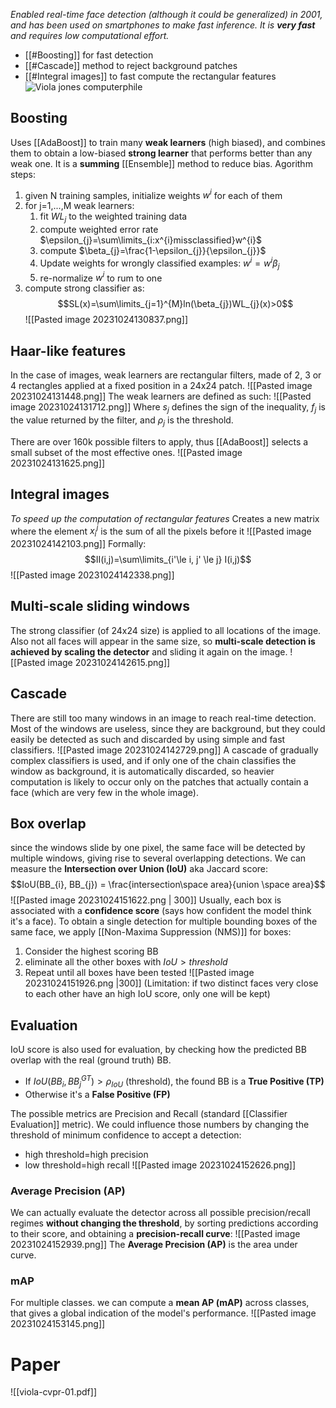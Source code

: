 _Enabled real-time face detection (although it could be generalized) in 2001, and has been used on smartphones to make fast inference. It is **very fast** and requires low computational effort._
- [[#Boosting]] for fast detection
- [[#Cascade]] method to reject background patches
- [[#Integral images]] to fast compute the rectangular features
![Viola jones computerphile](https://www.youtube.com/watch?v=uEJ71VlUmMQ)

## Boosting
Uses [[AdaBoost]] to train many **weak learners** (high biased), and combines them to obtain a low-biased **strong learner** that performs better than any weak one.
It is a **summing** [[Ensemble]] method to reduce bias.
Agorithm steps:
1) given N training samples, initialize weights $w^{i}$ for each of them
2)  for j=1,...,M weak learners:
	1) fit $WL_{j}$ to the weighted training data
	2) compute weighted error rate $\epsilon_{j}=\sum\limits_{i:x^{i}missclassified}w^{i}$
	3) compute $\beta_{j}=\frac{1-\epsilon_{j}}{\epsilon_{j}}$ 
	4) Update weights for wrongly classified examples: $w^{i}=w^{i}\beta_{j}$   
	5) re-normalize $w^{i}$ to rum to one
3) compute strong classifier as:
$$SL(x)=\sum\limits_{j=1}^{M}ln(\beta_{j})WL_{j}(x)>0$$
![[Pasted image 20231024130837.png]]
## Haar-like features
In the case of images, weak learners are  rectangular filters, made of 2, 3 or 4 rectangles applied at a fixed position in a 24x24 patch.
![[Pasted image 20231024131448.png]]
The weak learners are defined as such:
![[Pasted image 20231024131712.png]]
Where $s_{j}$ defines the sign of the inequality, $f_{j}$ is the value returned by the filter, and $\rho_{j}$ is the threshold.

There are over 160k possible filters to apply, thus [[AdaBoost]] selects a small subset of the most effective ones. 
![[Pasted image 20231024131625.png]]
## Integral images
_To speed up the computation of rectangular features_
Creates a new matrix where the element $x_{i}^{j}$ is the sum of all the pixels before it
![[Pasted image 20231024142103.png]]
Formally:$$II(i,j)=\sum\limits_{i'\le i, j' \le j} I(i,j)$$
![[Pasted image 20231024142338.png]]

## Multi-scale sliding windows
The strong classifier (of 24x24 size) is applied to all locations of the image.
Also not all faces will appear in the same size, so **multi-scale detection is achieved by scaling the detector** and sliding it again on the image.
![[Pasted image 20231024142615.png]]
## Cascade
There are still too many windows in an image to reach real-time detection.
Most of the windows are useless, since they are background, but they could easily be detected as such and discarded by using simple and fast classifiers.
![[Pasted image 20231024142729.png]]
A cascade of gradually complex classifiers is used, and if only one of the chain classifies the window as background, it is automatically discarded, so heavier computation is likely to occur only on the patches that actually contain a face (which are very few in the whole image).

## Box overlap
since the windows slide by one pixel, the same face will be detected by multiple windows, giving rise to several overlapping detections.
We can measure the **Intersection over Union (IoU)** aka Jaccard score:
$$IoU(BB_{i}, BB_{j}) = \frac{intersection\space area}{union \space area}$$
![[Pasted image 20231024151622.png | 300]]
Usually, each box is associated with a **confidence score** (says how confident the model think it's a face).
To obtain a single detection for multiple bounding boxes of the same face, we apply [[Non-Maxima Suppression (NMS)]] for boxes:
1) Consider the highest scoring BB
2) eliminate all the other boxes with $IoU>threshold$
3) Repeat until all boxes have been tested
![[Pasted image 20231024151926.png |300]]
(Limitation: if two distinct faces very close to each other have an high IoU score, only one will be kept)

## Evaluation
IoU score is also used for evaluation, by checking how the predicted BB overlap with the real (ground truth) BB.

- If $IoU(BB_{i},BB_{j}^{GT})>\rho_{IoU}$ (threshold), the found BB is a **True Positive (TP)**
- Otherwise it's a **False Positive (FP)**

The possible metrics are Precision and Recall (standard [[Classifier Evaluation]] metric).
We could influence those numbers by changing the threshold of minimum confidence to accept a detection:
- high threshold=high precision
- low threshold=high recall
![[Pasted image 20231024152626.png]]

### Average Precision (AP)
We can actually evaluate the detector across all possible precision/recall regimes **without changing the threshold**, by sorting predictions according to their score, and obtaining a **precision-recall curve**:
![[Pasted image 20231024152939.png]]
The **Average Precision (AP)** is the area under curve.
### mAP
For multiple classes. we can compute a **mean AP (mAP)** across classes, that gives a global indication of the model's performance.
![[Pasted image 20231024153145.png]]
# Paper
![[viola-cvpr-01.pdf]]
